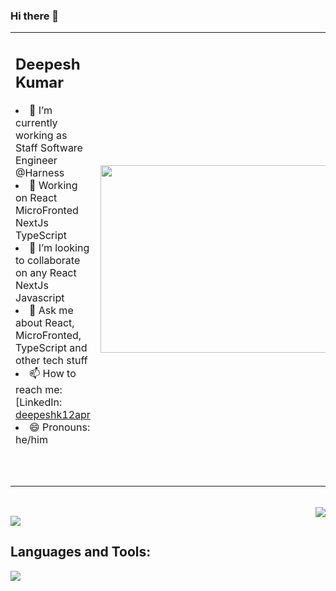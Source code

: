 ### Hi there 👋

<table>
  <tr>
    <td>
      <h2> Deepesh Kumar </h2>
      <div>
        <li>🔭 I’m currently working as Staff Software Engineer @Harness</li>
        <li>🌱 Working on React MicroFronted NextJs TypeScript</li>
        <li>👯 I’m looking to collaborate on any React NextJs Javascript</li>
        <li>
          💬 Ask me about React, MicroFronted, TypeScript and other tech stuff
        </li>
        <li>
          📫 How to reach me: [LinkedIn:
          <a href="https://www.linkedin.com/in/deepeshk12apr/">
            deepeshk12apr
          </a>
        </li>
        <li>😄 Pronouns: he/him</li>
      </div>
      <br />
      <br />
      <br />
    </td>
    <td>
      <img
        src="https://i.pinimg.com/originals/a5/35/60/a53560c8088900e266880f779dacced7.gif"
        width="400px"
        height="300px"
      />
    </td>
  </tr>
</table>






<br/>

<img align="right" src="https://github-readme-stats.vercel.app/api?username=Deepesh1204&&show_icons=true&title_color=ffffff&icon_color=bb2acf&text_color=daf7dc&bg_color=151515">



![](https://komarev.com/ghpvc/?username=Deepesh1204&color=blueviolet) <br/>


<h2 align="left">Languages and Tools:</h2>

<img src="https://skillicons.dev/icons?i=js,react,ts,vscode&perline=12" /></a>
